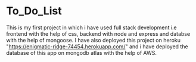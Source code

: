 # To_Do_List
This is my first project in which i have used full stack development i.e frontend with the help of css, backend with node and express and databse with the help of mongoose. I have also deployed this project on heroku "https://enigmatic-ridge-74454.herokuapp.com/" and i have deployed the database of this app on mongodb atlas with the help of AWS.
